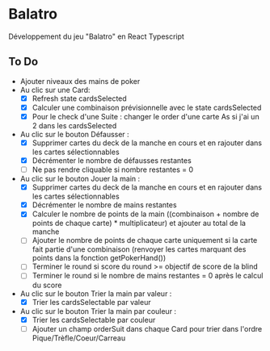 # Balatro

Développement du jeu "Balatro" en React Typescript

## To Do
- Ajouter niveaux des mains de poker
- Au clic sur une Card: 
  - [x] Refresh state cardsSelected
  - [x] Calculer une combinaison prévisionnelle avec le state cardsSelected
  - [x] Pour le check d'une Suite : changer le order d'une carte As si j'ai un 2 dans les cardsSelected
- Au clic sur le bouton Défausser :
  - [x] Supprimer cartes du deck de la manche en cours et en rajouter dans les cartes sélectionnables
  - [x] Décrémenter le nombre de défausses restantes
  - [ ] Ne pas rendre cliquable si nombre restantes = 0
- Au clic sur le bouton Jouer la main :
  - [x] Supprimer cartes du deck de la manche en cours et en rajouter dans les cartes sélectionnables
  - [x] Décrémenter le nombre de mains restantes
  - [x] Calculer le nombre de points de la main ((combinaison + nombre de points de chaque carte) * multiplicateur) et ajouter au total de la manche
  - [ ] Ajouter le nombre de points de chaque carte uniquement si la carte fait partie d'une combinaison (renvoyer les cartes marquant des points dans la fonction getPokerHand())
  - [ ] Terminer le round si score du round >= objectif de score de la blind
  - [ ] Terminer le round si le nombre de mains restantes = 0 après le calcul du score
- Au clic sur le bouton Trier la main par valeur :
  - [x] Trier les cardsSelectable par valeur
- Au clic sur le bouton Trier la main par couleur :
  - [x] Trier les cardsSelectable par couleur
  - [ ] Ajouter un champ orderSuit dans chaque Card pour trier dans l'ordre Pique/Trèfle/Coeur/Carreau